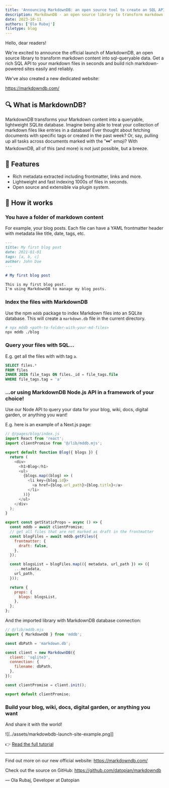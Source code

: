 ```yaml
---
title: 'Announcing MarkdownDB: an open source tool to create an SQL API to your markdown files! 🚀'
description: MarkdownDB - an open source library to transform markdown content into sql-queryable data. Build rich markdown-powered sites easily and reliably. New dedicated website at markdowndb.com
date: 2023-10-11
authors: ['Ola Rubaj']
filetype: blog
---
```


Hello, dear readers!

We're excited to announce the official launch of MarkdownDB, an open source library to transform markdown content into sql-queryable data. Get a rich SQL API to your markdown files in seconds and build rich markdown-powered sites easily and reliably.

We've also created a new dedicated website:

https://markdowndb.com/

## 🔍 What is MarkdownDB?

MarkdownDB transforms your Markdown content into a queryable, lightweight SQLite database. Imagine being able to treat your collection of markdown files like entries in a database! Ever thought about fetching documents with specific tags or created in the past week? Or, say, pulling up all tasks across documents marked with the "⏭️" emoji? With MarkdownDB, all of this (and more) is not just possible, but a breeze.

## 🌟 Features

- Rich metadata extracted including frontmatter, links and more.
- Lightweight and fast indexing 1000s of files in seconds.
- Open source and extensible via plugin system.

## 🚀 How it works

### You have a folder of markdown content

For example, your blog posts. Each file can have a YAML frontmatter header with metadata like title, date, tags, etc.

```md
---
title: My first blog post
date: 2021-01-01
tags: [a, b, c]
author: John Doe
---

# My first blog post

This is my first blog post.
I'm using MarkdownDB to manage my blog posts.
```

### Index the files with MarkdownDB

Use the npm `mddb` package to index Markdown files into an SQLite database. This will create a `markdown.db` file in the current directory.

```bash
# npx mddb <path-to-folder-with-your-md-files>
npx mddb ./blog
```

### Query your files with SQL...

E.g. get all the files with with tag `a`.

```sql
SELECT files.*
FROM files
INNER JOIN file_tags ON files._id = file_tags.file
WHERE file_tags.tag = 'a'
```

### ...or using MarkdownDB Node.js API in a framework of your choice!

Use our Node API to query your data for your blog, wiki, docs, digital garden, or anything you want!

E.g. here is an example of a Next.js page:

```js
// @/pages/blog/index.js
import React from 'react';
import clientPromise from '@/lib/mddb.mjs';

export default function Blog({ blogs }) {
  return (
    <div>
      <h1>Blog</h1>
      <ul>
        {blogs.map((blog) => (
          <li key={blog.id}>
            <a href={blog.url_path}>{blog.title}</a>
          </li>
        ))}
      </ul>
    </div>
  );
}

export const getStaticProps = async () => {
  const mddb = await clientPromise;
  // get all files that are not marked as draft in the frontmatter
  const blogFiles = await mddb.getFiles({
    frontmatter: {
      draft: false,
    },
  });

  const blogsList = blogFiles.map(({ metadata, url_path }) => ({
    ...metadata,
    url_path,
  }));

  return {
    props: {
      blogs: blogsList,
    },
  };
};
```

And the imported library with MarkdownDB database connection:

```js
// @/lib/mddb.mjs
import { MarkdownDB } from 'mddb';

const dbPath = 'markdown.db';

const client = new MarkdownDB({
  client: 'sqlite3',
  connection: {
    filename: dbPath,
  },
});

const clientPromise = client.init();

export default clientPromise;
```

### Build your blog, wiki, docs, digital garden, or anything you want

And share it with the world!

![[../assets/markdowbdb-launch-site-example.png]]

👉 [Read the full tutorial](https://markdowndb.com/blog/basic-tutorial)

---

Find out more on our new official website: https://markdowndb.com/

Check out the source on GitHub: https://github.com/datopian/markdowndb

— Ola Rubaj, Developer at Datopian
